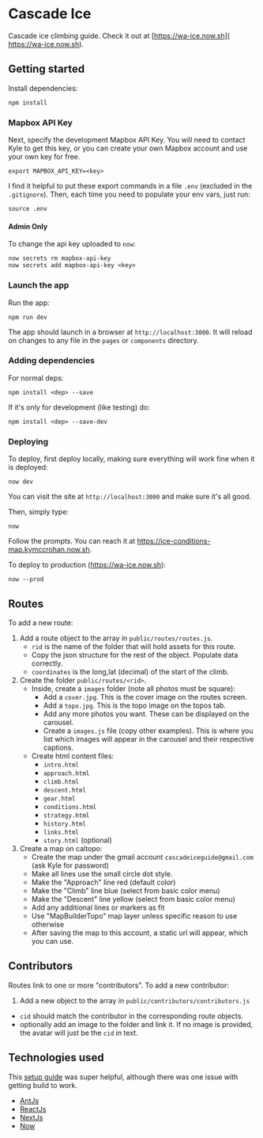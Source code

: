 # Cascade Ice
Cascade ice climbing guide.
Check it out at [https://wa-ice.now.sh]( https://wa-ice.now.sh).

## Getting started
Install dependencies:
```.env
npm install
```
### Mapbox API Key
Next, specify the development Mapbox API Key. You will need to contact
Kyle to get this key, or you can create your own Mapbox account and use your own key for free.
```.env
export MAPBOX_API_KEY=<key>
```
I find it helpful to put these export commands in a file `.env` (excluded in the `.gitignore`).
Then, each time you need to populate your env vars, just run:
```.env
source .env
```

#### Admin Only
To change the api key uploaded to `now`:
```.env
now secrets rm mapbox-api-key
now secrets add mapbox-api-key <key>
```

### Launch the app

Run the app:
```.env
npm run dev
```
The app should launch in a browser at `http://localhost:3000`. 
It will reload on changes to any file in the `pages` or `components` directory.

### Adding dependencies
For normal deps:
```.env
npm install <dep> --save
```
If it's only for development (like testing) do:
```.env
npm install <dep> --save-dev
```

### Deploying
To deploy, first deploy locally, making sure everything will work fine when it is deployed:
```.env
now dev
```
You can visit the site at `http://localhost:3000` and make sure it's all good.

Then, simply type:
```.env
now
```
Follow the prompts. You can reach it at https://ice-conditions-map.kymccrohan.now.sh.

To deploy to production (https://wa-ice.now.sh):
```.env
now --prod
```

## Routes
To add a new route:
1. Add a route object to the array in `public/routes/routes.js`.
    - `rid` is the name of the folder that will hold assets for this route.
    - Copy the json structure for the rest of the object. Populate data correctly.
    - `coordinates` is the long,lat (decimal) of the start of the climb.
2. Create the folder  `public/routes/<rid>`.
    - Inside, create a `images` folder (note all photos must be square):
        - Add a `cover.jpg`. This is the cover image on the routes screen.
        - Add a `topo.jpg`. This is the topo image on the topos tab.
        - Add any more photos you want. These can be displayed on the carousel.
        - Create a `images.js` file (copy other examples). This is where you list
        which images will appear in the carousel and their respective captions.
    - Create html content files:
        - `intro.html`
        - `approach.html`
        - `climb.html`
        - `descent.html`
        - `gear.html`
        - `conditions.html`
        - `strategy.html`
        - `history.html`
        - `links.html`
        - `story.html` (optional)
3. Create a map on caltopo:
    - Create the map under the gmail account `cascadeiceguide@gmail.com` (ask Kyle for password)
    - Make all lines use the small circle dot style.
    - Make the "Approach" line red (default color)
    - Make the "Climb" line blue (select from basic color menu)
    - Make the "Descent" line yellow (select from basic color menu)
    - Add any additional lines or markers as fit
    - Use "MapBuilderTopo" map layer unless specific reason to use otherwise
    - After saving the map to this account, a static url will appear, which you can use.
        
## Contributors
Routes link to one or more "contributors". To add a new contributor:
1. Add a new object to the array in `public/contributors/contributors.js`
- `cid` should match the contributor in the corresponding route objects.
- optionally add an image to the folder and link it. If no image is provided, the avatar
will just be the `cid` in text.

## Technologies used
This [setup guide](https://levelup.gitconnected.com/lets-create-a-project-with-nextjs-antd-and-deploy-with-now-sh-e38772348312) 
was super helpful, although there was one issue with getting build to work.
- [AntJs](https://ant.design/)
- [ReactJs](https://reactjs.org/)
- [NextJs](https://nextjs.org/)
- [Now](https://zeit.co/home)